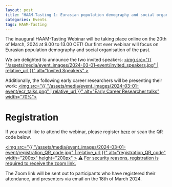 ```yaml
---
layout: post
title: "HAAM-Tasting 1: Eurasian population demography and social organisation of the past"
categories: Events
tags: HAAM-Tasting
---
```


The inaugural HAAM-Tasting Webinar will be taking place online on the 20th of March, 2024 at 9.00 to 13.00 CET!
Our first ever webinar will focus on Eurasian population demography and social organisation of the past.

We are delighted to announce the two invited speakers:
<a href="link"><img src="{{ "/assets/media/event_images/2024-03-01-event/invited_speakers.jpg" | relative_url }}" alt="Invited Speakers" ></a>

Additionally, the following early career researchers will be presenting their work:
<a href="link"><img src="{{ "/assets/media/event_images/2024-03-01-event/ecr_talks.png" | relative_url }}" alt="Early Career Researcher talks" width="70%"></a>


# Registration 

If you would like to attend the webinar, please register [here](link) or scan the QR code below.

<a href="link"><img src="{{ "/assets/media/event_images/2024-03-01-event/registration_QR_code.jpg" | relative_url }}" alt="registration_QR_code" width="200px" height="200px" ></a>
⚠️ <u>For security reasons, registration is required to receive the zoom link.</u>

The Zoom link will be sent out to participants who have registered their attendance, and presenters via email on the 18th of March 2024.

